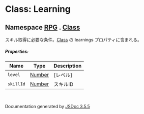 # Class: Learning

## Namespace [RPG](RPG.md) . [Class](RPG.Class.md)

スキル取得に必要な条件。[Class](RPG.Class.md) の learnings プロパティに含まれる。

##### Properties:

| Name | Type | Description |
| --- | --- | --- |
| `level` | [Number](Number.md) | [レベル] |
| `skillId` | [Number](Number.md) | スキルID |

 <br>

  Documentation generated by [JSDoc 3.5.5](https://github.com/jsdoc3/jsdoc)
